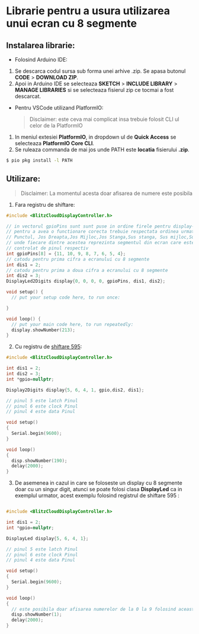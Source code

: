 # Librarie pentru a usura utilizarea unui ecran cu 8 segmente

## Instalarea librarie:

- Folosind Arduino IDE:

1. Se descarca codul sursa sub forma unei arhive .zip. Se apasa butonul **CODE** > **DOWNLOAD ZIP**.
2. Apoi in Arduino IDE se selecteaza **SKETCH** > **INCLUDE LIBRARY** > **MANAGE LIBRARIES** si se selecteaza fisierul zip ce tocmai a fost descarcat.

- Pentru VSCode utilizand PlatformIO:
  > Disclaimer: este ceva mai complicat insa trebuie folosit CLI ul celor de la PlatformIO

1. In meniul extesiei **PlatformIO**, in dropdown ul de **Quick Access** se selecteaza **PlatformIO Core CLI**.
2. Se ruleaza commanda de mai jos unde PATH este **locatia** fisierului **.zip**.

```bash
$ pio pkg install -l PATH
```

## Utilizare:

> Disclaimer: La momentul acesta doar afisarea de numere este posibila

1. Fara registru de shiftare:

```cpp
#include <BlitzCloudDisplayController.h>

// in vectorul gpioPins sunt sunt puse in ordine firele pentru display-ul cu 8 segmente
// pentru a avea o functionare corecta trebuie respectata ordinea urmatoare:
// Punctul, Jos Dreapta,Jos Mijloc,Jos Stanga,Sus stanga, Sus mijloc,Sus dreapta,Mijloc
// unde fiecare dintre acestea reprezinta segmentul din ecran care este
// controlat de pinul respectiv
int gpioPins[8] = {11, 10, 9, 8, 7, 6, 5, 4};
// catodu pentru prima cifra a ecranului cu 8 segmente
int dis1 = 2;
// catodu pentru prima a doua cifra a ecranului cu 8 segmente
int dis2 = 3;
DisplayLed2Digits display{0, 0, 0, 0, gpioPins, dis1, dis2};

void setup() {
  // put your setup code here, to run once:

}

void loop() {
  // put your main code here, to run repeatedly:
  display.showNumber(213);
}

```

2. Cu registru de [shiftare 595](https://www.ti.com/lit/ds/symlink/sn74hc595.pdf):

```cpp
#include <BlitzCloudDisplayController.h>

int dis1 = 2;
int dis2 = 3;
int *gpio=nullptr;

Display2Digits display{5, 6, 4, 1, gpio,dis2, dis1};

// pinul 5 este latch Pinul
// pinul 6 este clock Pinul
// pinul 4 este data Pinul

void setup()
{
  Serial.begin(9600);
}

void loop()
{
  disp.showNumber(190);
  delay(2000);
}
```

3. De asemenea in cazul in care se foloseste un display cu 8 segmente doar cu un singur digit, atunci se poate folosi clasa **DisplayLed** ca in exemplul urmator, acest exemplu folosind registrul de shiftare 595 :

```cpp

#include <BlitzCloudDisplayController.h>

int dis1 = 2;
int *gpio=nullptr;

DisplayLed display{5, 6, 4, 1};

// pinul 5 este latch Pinul
// pinul 6 este clock Pinul
// pinul 4 este data Pinul

void setup()
{
  Serial.begin(9600);
}

void loop()
{
  // este posibila doar afisarea numerelor de la 0 la 9 folosind aceasta varianta
  disp.showNumber(1);
  delay(2000);
}
```
